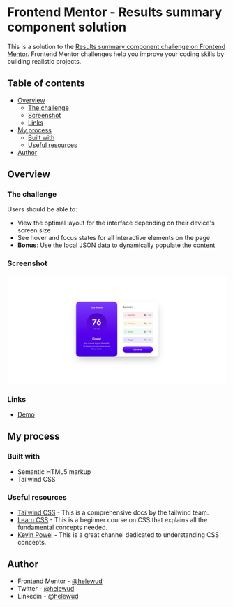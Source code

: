 # Frontend Mentor - Results summary component solution

This is a solution to the [Results summary component challenge on Frontend Mentor](https://www.frontendmentor.io/challenges/results-summary-component-CE_K6s0maV). Frontend Mentor challenges help you improve your coding skills by building realistic projects.

## Table of contents

- [Overview](#overview)
  - [The challenge](#the-challenge)
  - [Screenshot](#screenshot)
  - [Links](#links)
- [My process](#my-process)
  - [Built with](#built-with)
  - [Useful resources](#useful-resources)
- [Author](#author)

## Overview

### The challenge

Users should be able to:

- View the optimal layout for the interface depending on their device's screen size
- See hover and focus states for all interactive elements on the page
- **Bonus**: Use the local JSON data to dynamically populate the content

### Screenshot

![](./assets/my-solution.png)

### Links

- [Demo](https://fancy-trifle-ab39cb.netlify.app/)

## My process

### Built with

- Semantic HTML5 markup
- Tailwind CSS

### Useful resources

- [Tailwind CSS](https://tailwindcss.com/docs/) - This is a comprehensive docs by the tailwind team.
- [Learn CSS](https://youtu.be/OXGznpKZ_sA?si=6Ro2eA3E7lfAb_dom) - This is a beginner course on CSS that explains all the fundamental concepts needed.
- [Kevin Powel](https://www.youtube.com/@KevinPowell) - This is a great channel dedicated to understanding CSS concepts.

## Author

- Frontend Mentor - [@helewud](https://www.frontendmentor.io/profile/helewud)
- Twitter - [@helewud](https://www.twitter.com/helewud)
- Linkedin - [@helewud](https://www.linkedin.com/in/helewud/)
